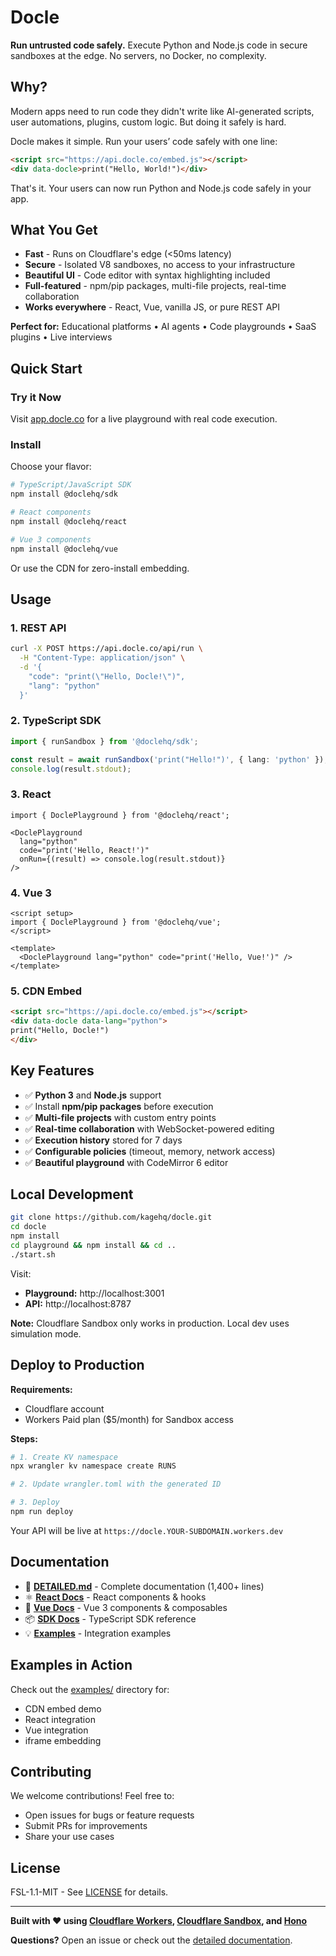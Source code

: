 # Docle

**Run untrusted code safely.** Execute Python and Node.js code in secure sandboxes at the edge. No servers, no Docker, no complexity.

## Why?

Modern apps need to run code they didn't write like AI-generated scripts, user automations, plugins, custom logic. But doing it safely is hard.

Docle makes it simple. Run your users’ code safely with one line:

```html
<script src="https://api.docle.co/embed.js"></script>
<div data-docle>print("Hello, World!")</div>
```

That's it. Your users can now run Python and Node.js code safely in your app.

## What You Get

- **Fast** - Runs on Cloudflare's edge (<50ms latency)
- **Secure** - Isolated V8 sandboxes, no access to your infrastructure
- **Beautiful UI** - Code editor with syntax highlighting included
- **Full-featured** - npm/pip packages, multi-file projects, real-time collaboration
- **Works everywhere** - React, Vue, vanilla JS, or pure REST API

**Perfect for:** Educational platforms • AI agents • Code playgrounds • SaaS plugins • Live interviews

## Quick Start

### Try it Now

Visit [app.docle.co](https://app.docle.co) for a live playground with real code execution.

### Install

Choose your flavor:

```bash
# TypeScript/JavaScript SDK
npm install @doclehq/sdk

# React components
npm install @doclehq/react

# Vue 3 components
npm install @doclehq/vue
```

Or use the CDN for zero-install embedding.

## Usage

### 1. REST API

```bash
curl -X POST https://api.docle.co/api/run \
  -H "Content-Type: application/json" \
  -d '{
    "code": "print(\"Hello, Docle!\")",
    "lang": "python"
  }'
```

### 2. TypeScript SDK

```typescript
import { runSandbox } from '@doclehq/sdk';

const result = await runSandbox('print("Hello!")', { lang: 'python' });
console.log(result.stdout);
```

### 3. React

```tsx
import { DoclePlayground } from '@doclehq/react';

<DoclePlayground
  lang="python"
  code="print('Hello, React!')"
  onRun={(result) => console.log(result.stdout)}
/>
```

### 4. Vue 3

```vue
<script setup>
import { DoclePlayground } from '@doclehq/vue';
</script>

<template>
  <DoclePlayground lang="python" code="print('Hello, Vue!')" />
</template>
```

### 5. CDN Embed

```html
<script src="https://api.docle.co/embed.js"></script>
<div data-docle data-lang="python">
print("Hello, Docle!")
</div>
```

## Key Features

- ✅ **Python 3** and **Node.js** support
- ✅ Install **npm/pip packages** before execution
- ✅ **Multi-file projects** with custom entry points
- ✅ **Real-time collaboration** with WebSocket-powered editing
- ✅ **Execution history** stored for 7 days
- ✅ **Configurable policies** (timeout, memory, network access)
- ✅ **Beautiful playground** with CodeMirror 6 editor

## Local Development

```bash
git clone https://github.com/kagehq/docle.git
cd docle
npm install
cd playground && npm install && cd ..
./start.sh
```

Visit:
- **Playground:** http://localhost:3001
- **API:** http://localhost:8787

**Note:** Cloudflare Sandbox only works in production. Local dev uses simulation mode.

## Deploy to Production

**Requirements:**
- Cloudflare account
- Workers Paid plan ($5/month) for Sandbox access

**Steps:**

```bash
# 1. Create KV namespace
npx wrangler kv namespace create RUNS

# 2. Update wrangler.toml with the generated ID

# 3. Deploy
npm run deploy
```

Your API will be live at `https://docle.YOUR-SUBDOMAIN.workers.dev`

## Documentation

- 📘 **[DETAILED.md](DETAILED.md)** - Complete documentation (1,400+ lines)
- ⚛️ **[React Docs](packages/react/README.md)** - React components & hooks
- 💚 **[Vue Docs](packages/vue/README.md)** - Vue 3 components & composables
- 📦 **[SDK Docs](sdk/README.md)** - TypeScript SDK reference
- 💡 **[Examples](examples/)** - Integration examples

## Examples in Action

Check out the [examples/](examples/) directory for:
- CDN embed demo
- React integration
- Vue integration
- iframe embedding

## Contributing

We welcome contributions! Feel free to:
- Open issues for bugs or feature requests
- Submit PRs for improvements
- Share your use cases

## License

FSL-1.1-MIT - See [LICENSE](./LICENSE) for details.

---

**Built with ❤️ using [Cloudflare Workers](https://workers.cloudflare.com), [Cloudflare Sandbox](https://developers.cloudflare.com/sandbox/), and [Hono](https://hono.dev)**

**Questions?** Open an issue or check out the [detailed documentation](DETAILED.md).
